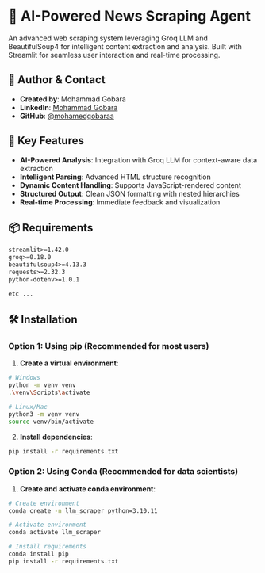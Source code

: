 # 🤖 AI-Powered News Scraping Agent

An advanced web scraping system leveraging Groq LLM and BeautifulSoup4 for intelligent content extraction and analysis. Built with Streamlit for seamless user interaction and real-time processing.

## 👥 Author & Contact
- **Created by**: Mohammad Gobara
- **LinkedIn**: [Mohammad Gobara](https://www.linkedin.com/in/mohamed-gobara/)
- **GitHub**: [@mohamedgobaraa](https://github.com/mohamedgobaraa)

## 🌟 Key Features

- **AI-Powered Analysis**: Integration with Groq LLM for context-aware data extraction
- **Intelligent Parsing**: Advanced HTML structure recognition
- **Dynamic Content Handling**: Supports JavaScript-rendered content
- **Structured Output**: Clean JSON formatting with nested hierarchies
- **Real-time Processing**: Immediate feedback and visualization

## 📦 Requirements

```txt
streamlit>=1.42.0
groq>=0.18.0
beautifulsoup4>=4.13.3
requests>=2.32.3
python-dotenv>=1.0.1

etc ...
```

## 🛠️ Installation

### Option 1: Using pip (Recommended for most users)

1. **Create a virtual environment**:
```bash
# Windows
python -m venv venv
.\venv\Scripts\activate

# Linux/Mac
python3 -m venv venv
source venv/bin/activate
```

2. **Install dependencies**:
```bash
pip install -r requirements.txt
```

### Option 2: Using Conda (Recommended for data scientists)

1. **Create and activate conda environment**:
```bash
# Create environment
conda create -n llm_scraper python=3.10.11

# Activate environment
conda activate llm_scraper

# Install requirements
conda install pip
pip install -r requirements.txt
```
